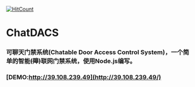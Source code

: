 [![HitCount](http://hits.dwyl.io/Giftia/ChatDACS.svg)](http://hits.dwyl.io/Giftia/ChatDACS)
# ChatDACS
### 可聊天门禁系统(Chatable Door Access Control System)，一个简单的智能<del>(障)</del>联网门禁系统，使用Node.js编写。
### [DEMO:http://39.108.239.49](http://39.108.239.49/)
